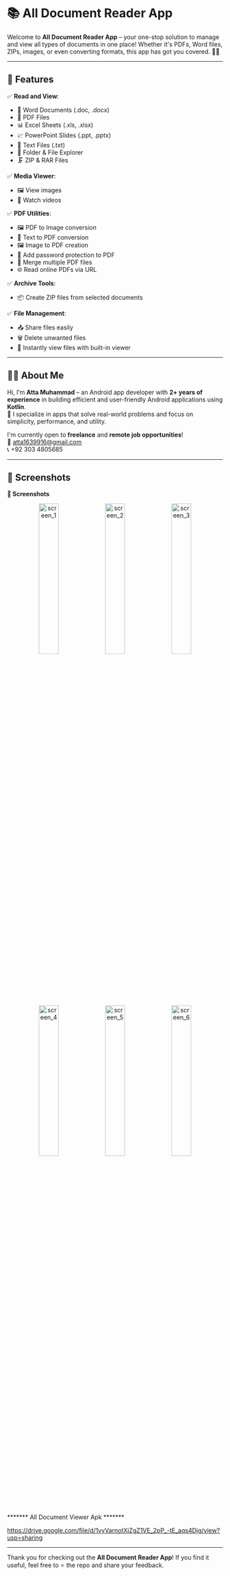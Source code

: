 # 📚 All Document Reader App

Welcome to **All Document Reader App** – your one-stop solution to manage and view all types of documents in one place! Whether it's PDFs, Word files, ZIPs, images, or even converting formats, this app has got you covered. 📂✨

---

## 🚀 Features

✅ **Read and View**:
- 📄 Word Documents (.doc, .docx)
- 📕 PDF Files
- 📊 Excel Sheets (.xls, .xlsx)
- 📈 PowerPoint Slides (.ppt, .pptx)
- 📜 Text Files (.txt)
- 📁 Folder & File Explorer
- 🗜 ZIP & RAR Files

✅ **Media Viewer**:
- 🖼 View images
- 🎥 Watch videos

✅ **PDF Utilities**:
- 🖼 PDF to Image conversion
- 📝 Text to PDF conversion
- 🖼 Image to PDF creation
- 🔐 Add password protection to PDF
- 🔗 Merge multiple PDF files
- 🌐 Read online PDFs via URL

✅ **Archive Tools**:
- 📦 Create ZIP files from selected documents

✅ **File Management**:
- 📤 Share files easily
- 🗑 Delete unwanted files
- 👀 Instantly view files with built-in viewer

---

## 👨‍💻 About Me

Hi, I’m **Atta Muhammad** – an Android app developer with **2+ years of experience** in building efficient and user-friendly Android applications using **Kotlin**.  
📱 I specialize in apps that solve real-world problems and focus on simplicity, performance, and utility.

I'm currently open to **freelance** and **remote job opportunities**!  
📧 atta1639916@gmail.com  
📞 +92 303 4805685  

---

## 📸 Screenshots

  <summary><strong>📸 Screenshots</strong></summary>

  <p align="center">
    <img src="https://github.com/user-attachments/assets/d6dc8df0-96bb-4aa3-8888-a0a408993a6d" width="30%" alt="screen_1">
    <img src="https://github.com/user-attachments/assets/57a7e39f-7ae8-4128-a547-cc12e373e94c" width="30%" alt="screen_2">
    <img src="https://github.com/user-attachments/assets/c09767b9-f6cb-4c8f-98d9-4ffa9057ee10" width="30%" alt="screen_3">
    <img src="https://github.com/user-attachments/assets/ea6cf180-fb5e-4c86-ba47-d80bfa8b6fdf" width="30%" alt="screen_4">
    <img src="https://github.com/user-attachments/assets/3421cfa1-63ba-4214-97fa-a841a5a9a438" width="30%" alt="screen_5">
    <img src="https://github.com/user-attachments/assets/67ba13ad-74a5-4734-bfdb-4e7629eb5882" width="30%" alt="screen_6">
  </p>



******* All Document Viewer Apk *******

https://drive.google.com/file/d/1vyVarnotXjZgZ1VE_2pP_-tE_aqs4Djg/view?usp=sharing

---

Thank you for checking out the **All Document Reader App**! If you find it useful, feel free to ⭐ the repo and share your feedback.
